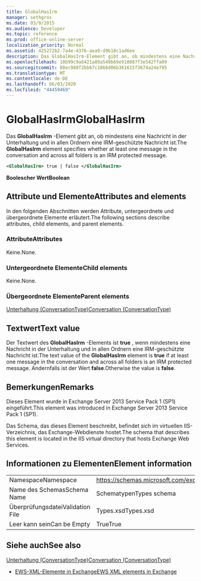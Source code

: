 ```yaml
---
title: GlobalHasIrm
manager: sethgros
ms.date: 03/9/2015
ms.audience: Developer
ms.topic: reference
ms.prod: office-online-server
localization_priority: Normal
ms.assetid: 425272b2-7a4e-4376-aea9-d9b10c1ad6ee
description: Das GlobalHasIrm-Element gibt an, ob mindestens eine Nachricht in der Unterhaltung und in allen Ordnern eine IRM-geschützte Nachricht ist.
ms.openlocfilehash: 10b99c9a6421a89a549b69e918087f3e542ffa09
ms.sourcegitcommit: 88ec988f2bb67c1866d06b361615f3674a24e795
ms.translationtype: MT
ms.contentlocale: de-DE
ms.lasthandoff: 06/03/2020
ms.locfileid: "44459469"
---
```

# <a name="globalhasirm"></a><span data-ttu-id="6f0b3-103">GlobalHasIrm</span><span class="sxs-lookup"><span data-stu-id="6f0b3-103">GlobalHasIrm</span></span>

<span data-ttu-id="6f0b3-104">Das **GlobalHasIrm** -Element gibt an, ob mindestens eine Nachricht in der Unterhaltung und in allen Ordnern eine IRM-geschützte Nachricht ist.</span><span class="sxs-lookup"><span data-stu-id="6f0b3-104">The **GlobalHasIrm** element specifies whether at least one message in the conversation and across all folders is an IRM protected message.</span></span> 
  
```XML
<GlobalHasIrm> true | false </GlobalHasIrm>
```

 <span data-ttu-id="6f0b3-105">**Boolescher Wert**</span><span class="sxs-lookup"><span data-stu-id="6f0b3-105">**Boolean**</span></span>
## <a name="attributes-and-elements"></a><span data-ttu-id="6f0b3-106">Attribute und Elemente</span><span class="sxs-lookup"><span data-stu-id="6f0b3-106">Attributes and elements</span></span>

<span data-ttu-id="6f0b3-107">In den folgenden Abschnitten werden Attribute, untergeordnete und übergeordnete Elemente erläutert.</span><span class="sxs-lookup"><span data-stu-id="6f0b3-107">The following sections describe attributes, child elements, and parent elements.</span></span>
  
### <a name="attributes"></a><span data-ttu-id="6f0b3-108">Attribute</span><span class="sxs-lookup"><span data-stu-id="6f0b3-108">Attributes</span></span>

<span data-ttu-id="6f0b3-109">Keine.</span><span class="sxs-lookup"><span data-stu-id="6f0b3-109">None.</span></span>
  
### <a name="child-elements"></a><span data-ttu-id="6f0b3-110">Untergeordnete Elemente</span><span class="sxs-lookup"><span data-stu-id="6f0b3-110">Child elements</span></span>

<span data-ttu-id="6f0b3-111">Keine.</span><span class="sxs-lookup"><span data-stu-id="6f0b3-111">None.</span></span>
  
### <a name="parent-elements"></a><span data-ttu-id="6f0b3-112">Übergeordnete Elemente</span><span class="sxs-lookup"><span data-stu-id="6f0b3-112">Parent elements</span></span>

[<span data-ttu-id="6f0b3-113">Unterhaltung (ConversationType)</span><span class="sxs-lookup"><span data-stu-id="6f0b3-113">Conversation (ConversationType)</span></span>](conversation-conversationtype.md)
  
## <a name="text-value"></a><span data-ttu-id="6f0b3-114">Textwert</span><span class="sxs-lookup"><span data-stu-id="6f0b3-114">Text value</span></span>

<span data-ttu-id="6f0b3-115">Der Textwert des **GlobalHasIrm** -Elements ist **true** , wenn mindestens eine Nachricht in der Unterhaltung und in allen Ordnern eine IRM-geschützte Nachricht ist.</span><span class="sxs-lookup"><span data-stu-id="6f0b3-115">The text value of the **GlobalHasIrm** element is **true** if at least one message in the conversation and across all folders is an IRM protected message.</span></span> <span data-ttu-id="6f0b3-116">Andernfalls ist der Wert **false**.</span><span class="sxs-lookup"><span data-stu-id="6f0b3-116">Otherwise the value is **false**.</span></span>
  
## <a name="remarks"></a><span data-ttu-id="6f0b3-117">Bemerkungen</span><span class="sxs-lookup"><span data-stu-id="6f0b3-117">Remarks</span></span>

<span data-ttu-id="6f0b3-118">Dieses Element wurde in Exchange Server 2013 Service Pack 1 (SP1) eingeführt.</span><span class="sxs-lookup"><span data-stu-id="6f0b3-118">This element was introduced in Exchange Server 2013 Service Pack 1 (SP1).</span></span>
  
<span data-ttu-id="6f0b3-119">Das Schema, das dieses Element beschreibt, befindet sich im virtuellen IIS-Verzeichnis, das Exchange-Webdienste hostet.</span><span class="sxs-lookup"><span data-stu-id="6f0b3-119">The schema that describes this element is located in the IIS virtual directory that hosts Exchange Web Services.</span></span>
  
## <a name="element-information"></a><span data-ttu-id="6f0b3-120">Informationen zu Elementen</span><span class="sxs-lookup"><span data-stu-id="6f0b3-120">Element information</span></span>

|||
|:-----|:-----|
|<span data-ttu-id="6f0b3-121">Namespace</span><span class="sxs-lookup"><span data-stu-id="6f0b3-121">Namespace</span></span>  <br/> |https://schemas.microsoft.com/exchange/services/2006/types  <br/> |
|<span data-ttu-id="6f0b3-122">Name des Schemas</span><span class="sxs-lookup"><span data-stu-id="6f0b3-122">Schema Name</span></span>  <br/> |<span data-ttu-id="6f0b3-123">Schematypen</span><span class="sxs-lookup"><span data-stu-id="6f0b3-123">Types schema</span></span>  <br/> |
|<span data-ttu-id="6f0b3-124">Überprüfungsdatei</span><span class="sxs-lookup"><span data-stu-id="6f0b3-124">Validation File</span></span>  <br/> |<span data-ttu-id="6f0b3-125">Types.xsd</span><span class="sxs-lookup"><span data-stu-id="6f0b3-125">Types.xsd</span></span>  <br/> |
|<span data-ttu-id="6f0b3-126">Leer kann sein</span><span class="sxs-lookup"><span data-stu-id="6f0b3-126">Can be Empty</span></span>  <br/> |<span data-ttu-id="6f0b3-127">True</span><span class="sxs-lookup"><span data-stu-id="6f0b3-127">True</span></span>  <br/> |
   
## <a name="see-also"></a><span data-ttu-id="6f0b3-128">Siehe auch</span><span class="sxs-lookup"><span data-stu-id="6f0b3-128">See also</span></span>



[<span data-ttu-id="6f0b3-129">Unterhaltung (ConversationType)</span><span class="sxs-lookup"><span data-stu-id="6f0b3-129">Conversation (ConversationType)</span></span>](conversation-conversationtype.md)


- [<span data-ttu-id="6f0b3-130">EWS-XML-Elemente in Exchange</span><span class="sxs-lookup"><span data-stu-id="6f0b3-130">EWS XML elements in Exchange</span></span>](ews-xml-elements-in-exchange.md)

